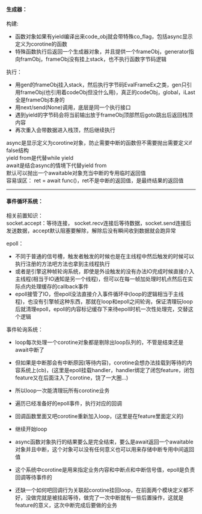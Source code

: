 #### 生成器：
构建:
- 函数对象如果有yield编译出来code_obj就会带特殊co_flag，包括async显示定义为corotine的函数
- 特殊函数执行后返回一个生成器对象，并且提供一个frameObj，generator指向framObj，frameObj没有挂上stack，也不执行函数字节码逻辑

执行：
- 用gen的frameObj挂入stack，然后执行字节码EvalFrameEx之类，gen只引用frameObj(也引用着codeObj但没什么用)，真正的codeObj，global，iLast全是frameObj本身的
- 用next/send(None)调用，底层是同一个执行接口
- 遇到yield的字节码会将当前输出放于frameObj顶部然后goto跳出后返回栈顶内容
- 再次重入会带数据进入栈顶，然后继续执行

async是显示定义为corotine对象，防止需要中断的函数但不需要抛出需要定义if false结构    
yield from是代替while yield  
await是结合async的情境下代替yield from  
默认可以抛出一个awaitable对象充当中断的专用临时返回值  
容易误区： ret = await func()，ret不是中断的返回值，是最终结果的返回值  

---
#### 事件循环系统：
相关前置知识：  
socket.accept：等待连接， socket.recv连接后等待数据，socket.send连接后发送数据，accept默认阻塞要解除，解除后没有瞬间收到数据就会跑异常  

epoll：
- 不同于普通的信号槽，触发者触发的时候也是在主线程中然后触发的时候可以执行注册的方法吧方法也拿到主线程执行
- 或者是引擎这种帧轮询系统，即使是外设触发的没有办法IO完成时候直接介入主线程(相当于IO通知是另一个线程)，但可以在每一帧加处理时机点然后在实际点内处理缓存的callback事件
- epoll接管了IO，但epoll没法直接介入事件循环中(loop的逻辑相当于主线程)，也没有引擎帧这种东西，那就在loop和epoll之间轮询，保证清理玩loop后就清理epoll，epoll的内容标记缓存下来待epoll时机一次性处理完，交替这个逻辑

事件轮询系统：
- loop每次处理一个corotine对象都是剔除出loop队列的，不管是结束还是await中断了
- 但如果是中断那会有中断原因(等待内容)，corotine会想办法挂载到等待的内容系统上(cb)，(这里是epoll挂载handler，handler绑定了闭包feature，闭包feature又在后面注入了corotine，饶了一大圈...)
- 所以loop一次能清理玩所有corotine业务

- 遍历已经准备好的epoll事件，执行对应的回调
- 回调函数里面又吧corotine重新加入loop，(这里是在feature里面定义的)
- 继续开始loop

- async函数对象执行的结果要么是完全结束，要么是await返回一个awaitable对象并且中断，这个对象可以没有任何意义也可以用来存储中断专用中间返回值
- 这个系统中corotine是用来指定业务内容和中断点和中断信号值，epoll是负责回调等待事件的
- 还缺一个如何吧回调行为关联起corotine挂回loop，在前面两个模块定义都不好，没做完就是被挂起等待，做完了一次中断就有一些后置操作，这就是feature的意义，这次中断完成后要做的业务

